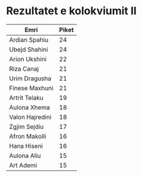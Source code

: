 # Rezultatet e kolokviumit II

| Emri           | Piket      |
|----------------|------------|
| Ardian Spahiu  | 24         |
| Ubejd Shahini  | 24         |
| Arion Ukshini  | 22         |
| Riza Canaj     | 21         |
| Urim Dragusha  | 21         |
| Finese Maxhuni | 21         |
| Artrit Telaku  | 19         |
| Aulona Xhema   | 18         |
| Valon Hajredini| 18         |
| Zgjim Sejdiu   | 17         |
| Afron Makolli  | 16         |
| Hana Hiseni    | 16         |
| Aulona Aliu    | 15         |
| Art Ademi      | 15         |
 

